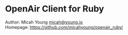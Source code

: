 # OpenAir Client for Ruby

Author: Micah Young <micah@young.io>  
Homepage: https://github.com/micahyoung/openair_ruby/
